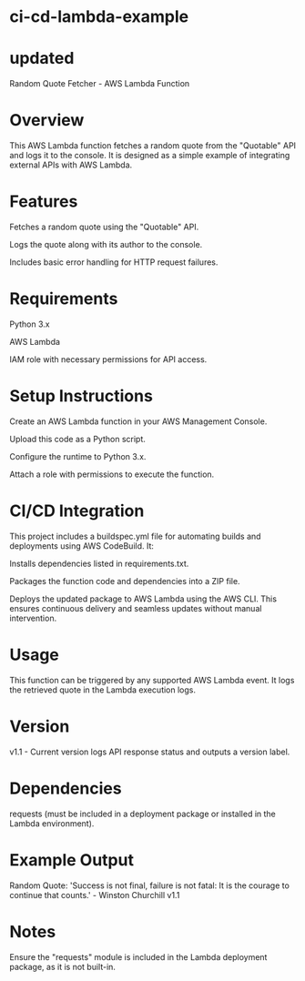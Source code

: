 # ci-cd-lambda-example
# updated
Random Quote Fetcher - AWS Lambda Function

# Overview

This AWS Lambda function fetches a random quote from the "Quotable" API and logs it to the console. It is designed as a simple example of integrating external APIs with AWS Lambda.

# Features

Fetches a random quote using the "Quotable" API.

Logs the quote along with its author to the console.

Includes basic error handling for HTTP request failures.

# Requirements

Python 3.x

AWS Lambda

IAM role with necessary permissions for API access.

# Setup Instructions

Create an AWS Lambda function in your AWS Management Console.

Upload this code as a Python script.

Configure the runtime to Python 3.x.

Attach a role with permissions to execute the function.

# CI/CD Integration

This project includes a buildspec.yml file for automating builds and deployments using AWS CodeBuild. It:

Installs dependencies listed in requirements.txt.

Packages the function code and dependencies into a ZIP file.

Deploys the updated package to AWS Lambda using the AWS CLI.
This ensures continuous delivery and seamless updates without manual intervention.

# Usage

This function can be triggered by any supported AWS Lambda event. It logs the retrieved quote in the Lambda execution logs.

# Version

v1.1 - Current version logs API response status and outputs a version label.

# Dependencies

requests (must be included in a deployment package or installed in the Lambda environment).

# Example Output

Random Quote: 'Success is not final, failure is not fatal: It is the courage to continue that counts.' - Winston Churchill
v1.1

# Notes

Ensure the "requests" module is included in the Lambda deployment package, as it is not built-in.

